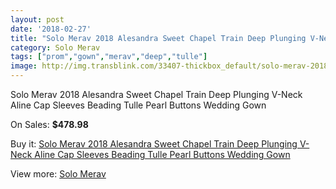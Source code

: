 ```yaml
---
layout: post
date: '2018-02-27'
title: "Solo Merav 2018 Alesandra Sweet Chapel Train Deep Plunging V-Neck Aline Cap Sleeves Beading Tulle Pearl Buttons Wedding Gown"
category: Solo Merav
tags: ["prom","gown","merav","deep","tulle"]
image: http://img.transblink.com/33407-thickbox_default/solo-merav-2018-alesandra-sweet-chapel-train-deep-plunging-v-neck-aline-cap-sleeves-beading-tulle-pearl-buttons-wedding-gown.jpg
---
```

Solo Merav 2018 Alesandra Sweet Chapel Train Deep Plunging V-Neck Aline Cap Sleeves Beading Tulle Pearl Buttons Wedding Gown

On Sales: **$478.98**
<a href="https://www.transblink.com/en/solo-merav/11199-solo-merav-2018-alesandra-sweet-chapel-train-deep-plunging-v-neck-aline-cap-sleeves-beading-tulle-pearl-buttons-wedding-gown.html"><amp-img layout="responsive" width="600" height="600" src="//img.transblink.com/33407-thickbox_default/solo-merav-2018-alesandra-sweet-chapel-train-deep-plunging-v-neck-aline-cap-sleeves-beading-tulle-pearl-buttons-wedding-gown.jpg" alt="Solo Merav 2018 Alesandra Sweet Chapel Train Deep Plunging V-Neck Aline Cap Sleeves Beading Tulle Pearl Buttons Wedding Gown 0" /></a>
<a href="https://www.transblink.com/en/solo-merav/11199-solo-merav-2018-alesandra-sweet-chapel-train-deep-plunging-v-neck-aline-cap-sleeves-beading-tulle-pearl-buttons-wedding-gown.html"><amp-img layout="responsive" width="600" height="600" src="//img.transblink.com/33410-thickbox_default/solo-merav-2018-alesandra-sweet-chapel-train-deep-plunging-v-neck-aline-cap-sleeves-beading-tulle-pearl-buttons-wedding-gown.jpg" alt="Solo Merav 2018 Alesandra Sweet Chapel Train Deep Plunging V-Neck Aline Cap Sleeves Beading Tulle Pearl Buttons Wedding Gown 1" /></a>
<a href="https://www.transblink.com/en/solo-merav/11199-solo-merav-2018-alesandra-sweet-chapel-train-deep-plunging-v-neck-aline-cap-sleeves-beading-tulle-pearl-buttons-wedding-gown.html"><amp-img layout="responsive" width="600" height="600" src="//img.transblink.com/33409-thickbox_default/solo-merav-2018-alesandra-sweet-chapel-train-deep-plunging-v-neck-aline-cap-sleeves-beading-tulle-pearl-buttons-wedding-gown.jpg" alt="Solo Merav 2018 Alesandra Sweet Chapel Train Deep Plunging V-Neck Aline Cap Sleeves Beading Tulle Pearl Buttons Wedding Gown 2" /></a>
<a href="https://www.transblink.com/en/solo-merav/11199-solo-merav-2018-alesandra-sweet-chapel-train-deep-plunging-v-neck-aline-cap-sleeves-beading-tulle-pearl-buttons-wedding-gown.html"><amp-img layout="responsive" width="600" height="600" src="//img.transblink.com/33408-thickbox_default/solo-merav-2018-alesandra-sweet-chapel-train-deep-plunging-v-neck-aline-cap-sleeves-beading-tulle-pearl-buttons-wedding-gown.jpg" alt="Solo Merav 2018 Alesandra Sweet Chapel Train Deep Plunging V-Neck Aline Cap Sleeves Beading Tulle Pearl Buttons Wedding Gown 3" /></a>

Buy it: [Solo Merav 2018 Alesandra Sweet Chapel Train Deep Plunging V-Neck Aline Cap Sleeves Beading Tulle Pearl Buttons Wedding Gown](https://www.transblink.com/en/solo-merav/11199-solo-merav-2018-alesandra-sweet-chapel-train-deep-plunging-v-neck-aline-cap-sleeves-beading-tulle-pearl-buttons-wedding-gown.html "Solo Merav 2018 Alesandra Sweet Chapel Train Deep Plunging V-Neck Aline Cap Sleeves Beading Tulle Pearl Buttons Wedding Gown")

View more: [Solo Merav](https://www.transblink.com/en/112-solo-merav "Solo Merav")